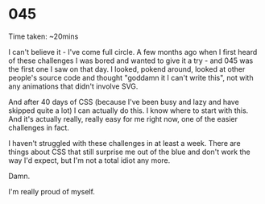 # 045

Time taken: ~20mins

I can't believe it - I've come full circle. A few months ago when I first
heard of these challenges I was bored and wanted to give it a try - and 045
was the first one I saw on that day. I looked, pokend around, looked at
other people's source code and thought "goddamn it I can't write this", not
with any animations that didn't involve SVG.

And after 40 days of CSS (because I've been busy and lazy and have skipped
quite a lot) I can actually do this. I know where to start with this. And
it's actually really, really easy for me right now, one of the easier
challenges in fact.

I haven't struggled with these challenges in at least a week. There are
things about CSS that still surprise me out of the blue and don't work the
way I'd expect, but I'm not a total idiot any more.

Damn.

I'm really proud of myself.
